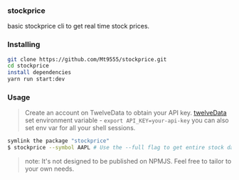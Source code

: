 ### stockprice
basic stockprice cli to get real time stock prices.

### Installing
```bash
git clone https://github.com/Mt9555/stockprice.git
cd stockprice
install dependencies
yarn run start:dev
```

### Usage
> Create an account on TwelveData to obtain your API key.  [twelveData](https://twelvedata.com/docs#authentication) 
set environment variable - `export API_KEY=your-api-key`  you can also set env var for all your shell sessions.

```bash
symlink the package "stockprice"
$ stockprice --symbol AAPL # Use the --full flag to get entire stock data (optional)
```
> note: It's not designed to be published on NPMJS. Feel free to tailor to your own needs.